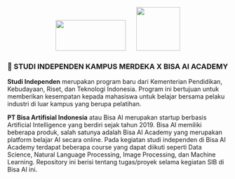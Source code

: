 <p align="center">
	<img src="https://stmikgici.ac.id/wp-content/uploads/2020/09/MASTER.png" width="160" height="70">&nbsp;&nbsp;&nbsp;&nbsp;&nbsp;&nbsp;<img src="https://elearning.bisaai.id/pluginfile.php/1/theme_edumy/headerlogo2/-1/Logo%20app.png"  width="100" height="100">
</p>


### 📌 STUDI INDEPENDEN KAMPUS MERDEKA X BISA AI ACADEMY

<span style='text-align:justify'>**Studi Independen** merupakan program baru dari Kementerian Pendidikan, Kebudayaan, Riset, dan Teknologi Indonesia. Program ini bertujuan untuk memberikan kesempatan kepada mahasiswa untuk belajar bersama pelaku industri di luar kampus yang berupa pelatihan.</span>

<span style='text-align:justify'>**PT Bisa Artifisial Indonesia** atau Bisa AI merupakan startup berbasis Artificial Intelligence yang berdiri sejak tahun 2019. Bisa AI memiliki beberapa produk, salah satunya adalah Bisa AI Academy yang merupakan platform belajar AI secara online. Pada kegiatan studi independen di Bisa AI Academy terdapat beberapa course yang dapat diikuti seperti Data Science, Natural Language Processing, Image Processing, dan Machine Learning. Repository ini berisi tentang tugas/proyek selama kegiatan SIB di Bisa AI ini.</span>
